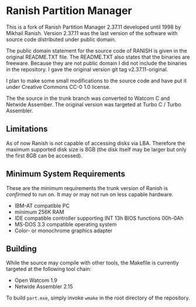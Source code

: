 # Ranish Partition Manager
This is a fork of Ranish Partition Manager 2.37.11 developed until 1998
by Mikhail Ranish. Version 2.37.11 was the last version of the software with
source code distributed under public domain.

The public domain statement for the source code of RANISH is given in the
original README.TXT file. The README.TXT also states that the binaries are
freeware. Because they are not public domain I did not include the binaries
in the repository. I gave the original version git tag v2.37.11-original.

I plan to make some small modifications to the source code and have put it
under Creative Commons CC-0 1.0 license.

The the source in the trunk branch was converted to Watcom C and Netwide
Assember. The original version was targeted at Turbo C / Turbo Assembler.


## Limitations
As of now Ranish is not capable of accessing disks via LBA. Therefore the
maximum supported disk size is 8GB (the disk itself may be larger but only the
first 8GB can be accessed).

## Minimum System Requirements
These are the minimum requirements the trunk version of Ranish is _confirmed_
to run on. It may or may not run on less capable hardware.

 * IBM-AT compatible PC
 * minimum 256K RAM
 * IDE compatible controller supporting INT 13h BIOS functions 00h-0Ah
 * MS-DOS 3.3 compatible operating system
 * Color- or monochrome graphics adapter

## Building
While the source may compile with other tools, the Makefile is currently
targeted at the following tool chain:

 * Open Watcom 1.9
 * Netwide Assembler 2.15

To build `part.exe`, simply invoke `wmake` in the root directory of the
repository.
